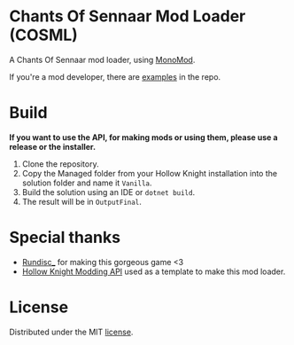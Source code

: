 Chants Of Sennaar Mod Loader (COSML)
=========================

A Chants Of Sennaar mod loader, using [MonoMod](https://github.com/MonoMod/MonoMod).

If you're a mod developer, there are [examples](https://github.com/COS-Modding/COSML/tree/main/Examples) in the repo.

Build
=======

**If you want to use the API, for making mods or using them, please use a release or the installer.**

1. Clone the repository.
2. Copy the Managed folder from your Hollow Knight installation into the solution folder and name it `Vanilla`.
3. Build the solution using an IDE or `dotnet build`.
4. The result will be in `OutputFinal`.

Special thanks
=======
- [Rundisc_](https://www.rundisc.io/chants-of-sennaar/) for making this gorgeous game <3
- [Hollow Knight Modding API](https://github.com/hk-modding/api) used as a template to make this mod loader.

License
=======
Distributed under the MIT [license](https://github.com/COS-Modding/COSML/blob/main/LICENSE).